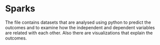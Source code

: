 # Sparks

The file contains datasets that are analysed using python to predict the outcomes and to examine how the independent and dependent variables are related with each other. Also there are visualizations that explain the outcomes.
